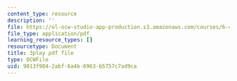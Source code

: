```yaml
---
content_type: resource
description: ''
file: https://ol-ocw-studio-app-production.s3.amazonaws.com/courses/6-451-principles-of-digital-communication-ii-spring-2005/9013f9042abf6a4b6963b5757c7ad9ca_47yJ7g6DzkA.pdf
file_type: application/pdf
learning_resource_types: []
resourcetype: Document
title: 3play pdf file
type: OCWFile
uid: 9013f904-2abf-6a4b-6963-b5757c7ad9ca
---
```

